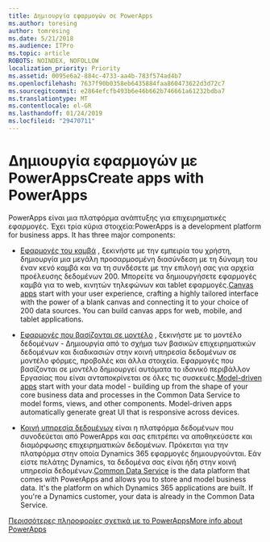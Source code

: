 ```yaml
---
title: Δημιουργία εφαρμογών σε PowerApps
ms.author: toresing
author: tomresing
ms.date: 5/21/2018
ms.audience: ITPro
ms.topic: article
ROBOTS: NOINDEX, NOFOLLOW
localization_priority: Priority
ms.assetid: 0095e6a2-884c-4733-aa4b-783f574ad4b7
ms.openlocfilehash: 7637f90b0358eb6435884faa860473622d3d72c7
ms.sourcegitcommit: e2864efcfb493b6e46b662b746661a61232bdba7
ms.translationtype: MT
ms.contentlocale: el-GR
ms.lasthandoff: 01/24/2019
ms.locfileid: "29470711"
---
```

# <a name="create-apps-with-powerapps"></a><span data-ttu-id="8b124-102">Δημιουργία εφαρμογών με PowerApps</span><span class="sxs-lookup"><span data-stu-id="8b124-102">Create apps with PowerApps</span></span>

<span data-ttu-id="8b124-p101">PowerApps είναι μια πλατφόρμα ανάπτυξης για επιχειρηματικές εφαρμογές. Έχει τρία κύρια στοιχεία:</span><span class="sxs-lookup"><span data-stu-id="8b124-p101">PowerApps is a development platform for business apps. It has three major components:</span></span> 
  
- <span data-ttu-id="8b124-p102">[Εφαρμογές του καμβά](https://go.microsoft.com/fwlink/?linkid=874495) , ξεκινήστε με την εμπειρία του χρήστη, δημιουργία μια μεγάλη προσαρμοσμένη διασύνδεση με τη δύναμη του έναν κενό καμβά και να τη συνδέσετε με την επιλογή σας για αρχεία προέλευσης δεδομένων 200. Μπορείτε να δημιουργήσετε εφαρμογές καμβά για το web, κινητών τηλεφώνων και tablet εφαρμογές.</span><span class="sxs-lookup"><span data-stu-id="8b124-p102">[Canvas apps](https://go.microsoft.com/fwlink/?linkid=874495) start with your user experience, crafting a highly tailored interface with the power of a blank canvas and connecting it to your choice of 200 data sources. You can build canvas apps for web, mobile, and tablet applications.</span></span> 
    
- <span data-ttu-id="8b124-p103">[Εφαρμογές που βασίζονται σε μοντέλο](https://go.microsoft.com/fwlink/?linkid=874496) , ξεκινήστε με το μοντέλο δεδομένων - Δημιουργία από το σχήμα των βασικών επιχειρηματικών δεδομένων και διαδικασιών στην κοινή υπηρεσία δεδομένων σε μοντέλο φόρμες, προβολές και άλλα στοιχεία. Εφαρμογές που βασίζονται σε μοντέλο δημιουργεί αυτόματα το ιδανικό περιβάλλον Εργασίας που είναι ανταποκρίνεται σε όλες τις συσκευές.</span><span class="sxs-lookup"><span data-stu-id="8b124-p103">[Model-driven apps](https://go.microsoft.com/fwlink/?linkid=874496) start with your data model - building up from the shape of your core business data and processes in the Common Data Service to model forms, views, and other components. Model-driven apps automatically generate great UI that is responsive across devices.</span></span> 
    
- <span data-ttu-id="8b124-p104">[Κοινή υπηρεσία δεδομένων](https://go.microsoft.com/fwlink/?linkid=874497) είναι η πλατφόρμα δεδομένων που συνοδεύεται από PowerApps και σας επιτρέπει να αποθηκεύσετε και διαμόρφωσης επιχειρηματικών δεδομένων. Πρόκειται για την πλατφόρμα στην οποία Dynamics 365 εφαρμογές δημιουργούνται. Εάν είστε πελάτης Dynamics, τα δεδομένα σας είναι ήδη στην κοινή υπηρεσία δεδομένων.</span><span class="sxs-lookup"><span data-stu-id="8b124-p104">[Common Data Service](https://go.microsoft.com/fwlink/?linkid=874497) is the data platform that comes with PowerApps and allows you to store and model business data. It's the platform on which Dynamics 365 applications are built. If you're a Dynamics customer, your data is already in the Common Data Service.</span></span> 
    
[<span data-ttu-id="8b124-112">Περισσότερες πληροφορίες σχετικά με το PowerApps</span><span class="sxs-lookup"><span data-stu-id="8b124-112">More info about PowerApps</span></span>](https://go.microsoft.com/fwlink/?linkid=874498)
  

